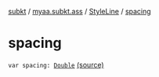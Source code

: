 [subkt](../../index.md) / [myaa.subkt.ass](../index.md) / [StyleLine](index.md) / [spacing](./spacing.md)

# spacing

`var spacing: `[`Double`](https://kotlinlang.org/api/latest/jvm/stdlib/kotlin/-double/index.html) [(source)](https://github.com/Myaamori/SubKt/blob/0.1.12/src/main/kotlin/myaa/subkt/ass/parser.kt#L560)